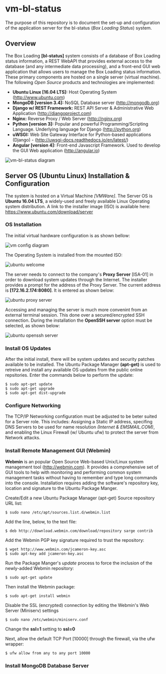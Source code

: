 # vm-bl-status
The purpose of this repository is to document the set-up and configuration of the application server for the bl-status (*Box Loading Status*) system.

## Overview
The Box Loading **[bl-status]** system consists of a database of Box Loading status information, a REST WebAPI that provides external access to the database (and any intermediate data processing), and a front-end GUI web application that allows users to manage the Box Loading status information. These primary components are hosted on a single server (virtual machine). The following *Open Source* products and technologies are implemented:

* **Ubuntu Linux [16.04 LTS]:** Host Operating System (http://www.ubuntu.com)
* **MongoDB [version 3.4]:** NoSQL Database server (http://mongodb.org)
* **Django w/ REST Framework:** REST API Server & Administrative Web Application (http://djangoproject.com)
* **Nginx:** Reverse Proxy / Web Server (http://nginx.org)
* **Python [version 3]:** Popular and powerful Programming/Scripting Language. Underlying language for Django (http://python.org)
* **uWSGI:** Web Site Gateway Interface for Python-based applications (Django) - (http://uwsgi-docs.readthedocs.io/en/latest/)
* **Angular [version 4]:** Front-end Javascript Framework. Used to develop the GUI Web application (http://angular.io)


![vm-bl-status diagram](./images/vm-bl-status_server.PNG)

## Server OS (Ubuntu Linux) Installation & Configuration
The system is hosted on a Virtual Machine *[VMWare]*.  The Server OS is **Ubuntu 16.04 LTS**, a widely-used and freely available Linux Operating system distribution.  A link to the installer image (ISO) is available here: https://www.ubuntu.com/download/server 

### OS Installation
The initial virtual hardware configuration is as shown bellow:

![vm config diagram](./images/vmconfig_page.PNG)

The Operating System is installed from the mounted ISO:

![ubuntu welcome](./images/ubuntu_welcome.PNG)

The server needs to connect to the company's **Proxy Server** [ISA-01] in order to download system updates through the Internet.  The installer provides a prompt for the address of the Proxy Server.  The current address is **[172.16.2.174:8080]**.  It is entered as shown below:

![ubuntu proxy server](./images/ubuntu_proxy_server.PNG)

Accessing and managing the server is much more convenint from an external terminal session.  This done over a secured/encrypted SSH connection.  During the installation the **OpenSSH server** option must be selected, as shown below:

![ubuntu openssh server](./images/ubuntu_OpenSSH_server.PNG)

### Install OS Updates
After the initial install, there will be system updates and security patches available to be installed. The Ubuntu Package Manager **(apt-get)** is used to retreive and install any available OS updates from the public online repsitories.  Enter the commands below to perform the update:
```
$ sudo apt-get update
$ sudo apt-get upgrade
$ sudo apt-get dist-upgrade
```
### Configure Networking
The TCP/IP Networking configuration must be adjusted to be beter suited for a Server role.  This includes: Assigning a Static IP address, specifing DNS Servers to be used for name resolution *(Internet & EMSMAIL.COM)*, and enabling the Linux Firewall (w/ Ubuntu ufw) to protect the server from Network attacks.

### Install Remote Management GUI (Webmin)
**Webmin** is an popular Open Source Web-based Unix/Linux system management tool (http://webmin.com). It provides a comprehensive set of GUI tools to help with monitoring and performing common system management tasks without having to remember and type long commands into the console.  Installation requires adding the software's repository key, location and signature to the Ubuntu Package Manger. 

Create/Edit a new Ubuntu Package Manager (apt-get) Source repository URL list:
```
$ sudo nano /etc/apt/sources.list.d/webmin.list
```
Add the line, below, to the text file:
```
$ deb http://download.webmin.com/download/repository sarge contrib
```
Add the Webmin PGP key signature required to trust the repository:
```
$ wget http://www.webmin.com/jcameron-key.asc
$ sudo apt-key add jcameron-key.asc
```
Run the Package Manger's *update* process to force the inclusion of the newly-added Webmin repository:
```
$ sudo apt-get update
```
Then install the Webmin package:
```
$ sudo apt-get install webmin
```
Disable the SSL (encrypted) connection by editing the Webmin's Web Server (Miniserv) settings
```
$ sudo nano /etc/webmin/miniserv.conf
```
Change the **ssl=1** setting to **ssl=0**

Next, allow the default TCP Port [10000] through the firewall, via the ufw wrapper:
```
$ ufw allow from any to any port 10000
```

### Install MongoDB Database Server
